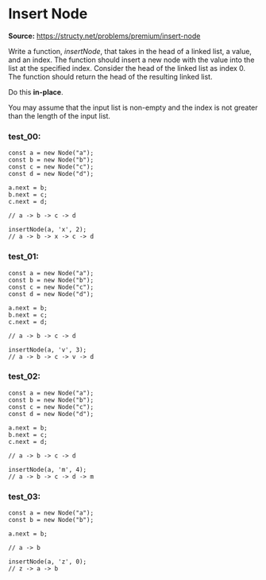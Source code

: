 # Insert Node
**Source:** https://structy.net/problems/premium/insert-node

Write a function, *insertNode*, that takes in the head of a linked list, a value, and an index. The function should insert a new node with the value into the list at the specified index. Consider the head of the linked list as index 0. The function should return the head of the resulting linked list.

Do this **in-place**.

You may assume that the input list is non-empty and the index is not greater than the length of the input list.

### test_00:

```
const a = new Node("a");
const b = new Node("b");
const c = new Node("c");
const d = new Node("d");

a.next = b;
b.next = c;
c.next = d;

// a -> b -> c -> d

insertNode(a, 'x', 2);
// a -> b -> x -> c -> d

```

### test_01:

```
const a = new Node("a");
const b = new Node("b");
const c = new Node("c");
const d = new Node("d");

a.next = b;
b.next = c;
c.next = d;

// a -> b -> c -> d

insertNode(a, 'v', 3);
// a -> b -> c -> v -> d

```

### test_02:

```
const a = new Node("a");
const b = new Node("b");
const c = new Node("c");
const d = new Node("d");

a.next = b;
b.next = c;
c.next = d;

// a -> b -> c -> d

insertNode(a, 'm', 4);
// a -> b -> c -> d -> m

```

### test_03:

```
const a = new Node("a");
const b = new Node("b");

a.next = b;

// a -> b

insertNode(a, 'z', 0);
// z -> a -> b

```

